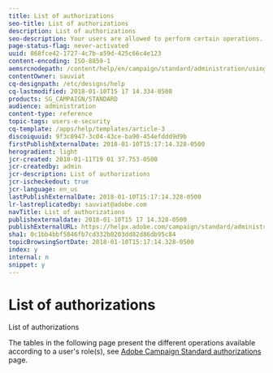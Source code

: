 ```yaml
---
title: List of authorizations
seo-title: List of authorizations
description: List of authorizations
seo-description: Your users are allowed to perform certain operations. Discover the complete list of authorizations.
page-status-flag: never-activated
uuid: 868fce42-1727-4c7b-a59d-425c66c4e123
content-encoding: ISO-8859-1
aemsrcnodepath: /content/help/en/campaign/standard/administration/using/list-of-authorizations
contentOwner: sauviat
cq-designpath: /etc/designs/help
cq-lastmodified: 2018-01-10T15 17 14.334-0500
products: SG_CAMPAIGN/STANDARD
audience: administration
content-type: reference
topic-tags: users-e-security
cq-template: /apps/help/templates/article-3
discoiquuid: 9f3c8947-3c04-43ce-ba90-454efddd9d9b
firstPublishExternalDate: 2018-01-10T15:17:14.328-0500
herogradient: light
jcr-created: 2018-01-11T19 01 37.753-0500
jcr-createdby: admin
jcr-description: List of authorizations
jcr-ischeckedout: true
jcr-language: en_us
lastPublishExternalDate: 2018-01-10T15:17:14.328-0500
lr-lastreplicatedby: sauviat@adobe.com
navTitle: List of authorizations
publishexternaldate: 2018-01-10T15 17 14.328-0500
publishExternalURL: https://helpx.adobe.com/campaign/standard/administration/using/list-of-authorizations.html
sha1: 0c1bb4bbf5846fb7cd332b0203dd82d86db95c84
topicBrowsingSortDate: 2018-01-10T15:17:14.328-0500
index: y
internal: n
snippet: y
---
```


# List of authorizations

List of authorizations

The tables in the following page present the different operations available according to a user's role(s), see [Adobe Campaign Standard authorizations](https://docs.campaign.adobe.com/doc/standard/en/Technotes/AdobeCampaign-ACSRights.pdf) page.

